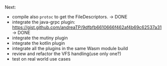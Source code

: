 Next:

- compile also `protoc` to get the FileDescriptors. -> DONE
- integrate the java-grpc plugin: https://gist.github.com/andreaTP/9dfbfb6610666f462af4b69c62537a31 -> DONE
- integrate the mutiny plugin
- integrate the kotlin plugin
- integrate all the plugins in the same Wasm module build
- review and refactor the VFS handling(use only one?)
- test on real world use cases
